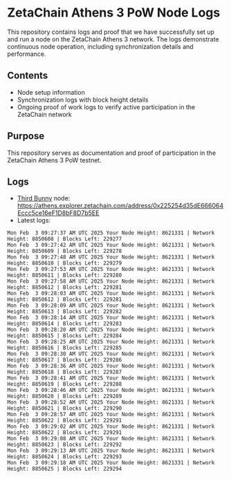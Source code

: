 # ZetaChain Athens 3 PoW Node Logs
This repository contains logs and proof that we have successfully set up and run a node on the ZetaChain Athens 3 network. The logs demonstrate continuous node operation, including synchronization details and performance.

## Contents
- Node setup information
- Synchronization logs with block height details
- Ongoing proof of work logs to verify active participation in the ZetaChain network

## Purpose
This repository serves as documentation and proof of participation in the ZetaChain Athens 3 PoW testnet.

## Logs

- [Third Bunny](https://thirdbunny.xyz/) node: https://athens.explorer.zetachain.com/address/0x225254d35dE666064Eccc5ce16eF1D8bF8D7b5EE
- Latest logs:
```
Mon Feb  3 09:27:37 AM UTC 2025 Your Node Height: 8621331 | Network Height: 8850608 | Blocks Left: 229277
Mon Feb  3 09:27:42 AM UTC 2025 Your Node Height: 8621331 | Network Height: 8850609 | Blocks Left: 229278
Mon Feb  3 09:27:48 AM UTC 2025 Your Node Height: 8621331 | Network Height: 8850610 | Blocks Left: 229279
Mon Feb  3 09:27:53 AM UTC 2025 Your Node Height: 8621331 | Network Height: 8850611 | Blocks Left: 229280
Mon Feb  3 09:27:58 AM UTC 2025 Your Node Height: 8621331 | Network Height: 8850612 | Blocks Left: 229281
Mon Feb  3 09:28:03 AM UTC 2025 Your Node Height: 8621331 | Network Height: 8850612 | Blocks Left: 229281
Mon Feb  3 09:28:09 AM UTC 2025 Your Node Height: 8621331 | Network Height: 8850613 | Blocks Left: 229282
Mon Feb  3 09:28:14 AM UTC 2025 Your Node Height: 8621331 | Network Height: 8850614 | Blocks Left: 229283
Mon Feb  3 09:28:20 AM UTC 2025 Your Node Height: 8621331 | Network Height: 8850615 | Blocks Left: 229284
Mon Feb  3 09:28:25 AM UTC 2025 Your Node Height: 8621331 | Network Height: 8850616 | Blocks Left: 229285
Mon Feb  3 09:28:30 AM UTC 2025 Your Node Height: 8621331 | Network Height: 8850617 | Blocks Left: 229286
Mon Feb  3 09:28:36 AM UTC 2025 Your Node Height: 8621331 | Network Height: 8850618 | Blocks Left: 229287
Mon Feb  3 09:28:41 AM UTC 2025 Your Node Height: 8621331 | Network Height: 8850619 | Blocks Left: 229288
Mon Feb  3 09:28:46 AM UTC 2025 Your Node Height: 8621331 | Network Height: 8850620 | Blocks Left: 229289
Mon Feb  3 09:28:52 AM UTC 2025 Your Node Height: 8621331 | Network Height: 8850621 | Blocks Left: 229290
Mon Feb  3 09:28:57 AM UTC 2025 Your Node Height: 8621331 | Network Height: 8850622 | Blocks Left: 229291
Mon Feb  3 09:29:02 AM UTC 2025 Your Node Height: 8621331 | Network Height: 8850622 | Blocks Left: 229291
Mon Feb  3 09:29:08 AM UTC 2025 Your Node Height: 8621331 | Network Height: 8850623 | Blocks Left: 229292
Mon Feb  3 09:29:13 AM UTC 2025 Your Node Height: 8621331 | Network Height: 8850624 | Blocks Left: 229293
Mon Feb  3 09:29:18 AM UTC 2025 Your Node Height: 8621331 | Network Height: 8850625 | Blocks Left: 229294
```
